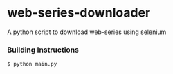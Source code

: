 # web-series-downloader
A python script to download web-series using selenium

### Building Instructions

```
$ python main.py
```
